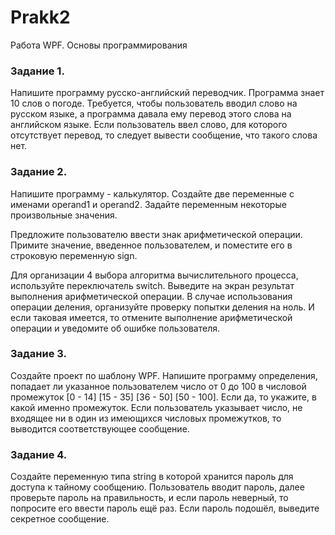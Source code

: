 # Prakk2
 Работа WPF. Основы программирования

 ### Задание 1.

Напишите программу русско-английский переводчик. Программа знает 10 слов о погоде. Требуется, чтобы пользователь вводил слово на русском языке, а программа давала ему перевод этого слова на английском языке. Если пользователь ввел слово, для которого отсутствует перевод, то следует вывести сообщение, что такого слова нет.

### Задание 2.

Напишите программу - калькулятор. Создайте две переменные с именами operand1 и operand2. Задайте переменным некоторые произвольные значения.

Предложите пользователю ввести знак арифметической операции. Примите значение, введенное пользователем, и поместите его в строковую переменную sign.

Для организации 4 выбора алгоритма вычислительного процесса, используйте переключатель switch.
Выведите на экран результат выполнения арифметической операции.
В случае использования операции деления, организуйте проверку попытки
деления на ноль. И если таковая имеется, то отмените выполнение
арифметической операции и уведомите об ошибке пользователя.

### Задание 3.

Создайте проект по шаблону WPF. Напишите программу определения, попадает ли указанное пользователем число от 0 до 100 в числовой промежуток [0 - 14] [15 - 35] [36 - 50] [50 - 100]. Если да, то укажите, в какой именно промежуток. Если пользователь указывает число, не входящее ни в один из имеющихся числовых промежутков, то выводится соответствующее сообщение.

### Задание 4.

Создайте переменную типа string в которой хранится пароль для доступа к
тайному сообщению. Пользователь вводит пароль, далее проверьте пароль на
правильность, и если пароль неверный, то попросите его ввести пароль ещё раз. Если пароль подошёл, выведите секретное сообщение.
